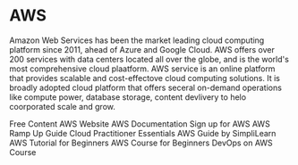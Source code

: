 # AWS

Amazon Web Services has been the market leading cloud computing platform since 2011, ahead of Azure and Google Cloud. AWS offers over 200 services with data centers located all over the globe, and is the world's most comprehensive cloud plaatform.
AWS service is an online platform that provides scalable and cost-effectove cloud computing solutions. It is broadly adopted cloud platform that offers seceral on-demand operations like compute power, database storage, content devlivery to helo coorporated scale and grow.

<ResourceGroupTitle>Free Content</ResourceGroupTitle>
<BadgeLink badgeText='Official Website' colorScheme='blue' href='https://aws.amazon.com/'>AWS Website</BadgeLink>
<BadgeLink badgeText='Official Documentation' colorScheme='blue' href='https://docs.aws.amazon.com/'>AWS Documentation</BadgeLink>
<BadgeLink badgeText='Sign Up' colorScheme='blue' href='https://portal.aws.amazon.com/billing/signup'>Sign up for AWS</BadgeLink>
<BadgeLink badgeText='Ramp Up Guides' colorScheme='blue' href='https://d1.awsstatic.com/training-and-certification/ramp-up_guides/Ramp-Up_Guide_CloudPractitioner.pdf'>AWS Ramp Up Guide</BadgeLink>
<BadgeLink badgeText='Essentials' colorScheme='blue' href='https://explore.skillbuilder.aws/learn/course/external/view/elearning/134/aws-cloud-practitioner-essentials'>Cloud Practitioner Essentials</BadgeLink>
<BadgeLink badgeText='Read' colorScheme='Yellow' href='https://www.simplilearn.com/tutorials/aws-tutorial/what-is-aws'>AWS Guide by SimpliLearn</BadgeLink>
<BadgeLink badgeText='Watch' colorScheme='Red' href='https://www.youtube.com/watch?v=k1RI5locZE4&t=129s'>AWS Tutorial for Beginners</BadgeLink>
<BadgeLink badgeText='Watch' colorScheme='Red' href='https://www.coursera.org/learn/aws-cloud-technical-essentials?specialization=aws-devops'>AWS Course for Beginners</BadgeLink>
<BadgeLink badgeText='Watch' colorScheme='Red' href='https://www.coursera.org/specializations/aws-devops?#courses'>DevOps on AWS Course </BadgeLink>
